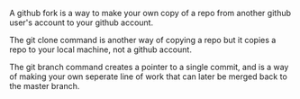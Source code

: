 A github fork is a way to make your own copy of a repo from another github
user's account to your github account.

The git clone command is another way of copying a repo but it copies a repo to
your local machine, not a github account.

The git branch command creates a pointer to a single commit, and is a way of
making your own seperate line of work that can later be merged back to the master branch. 
